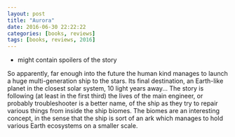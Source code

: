 ```yaml
---
layout: post
title: "Aurora"
date: 2016-06-30 22:22:22
categories: [books, reviews]
tags: [books, reviews, 2016]
---
```


- might contain spoilers of the story

So apparently, far enough into the future the human kind manages to launch a huge multi-generation ship to the stars.
Its final destination, an Earth-like planet in the closest solar system, 10 light years away... The story is following (at least in the first third) the lives of the main engineer, or probably troubleshooter is a better name, of the ship as they try to repair various things from inside the ship biomes.
The biomes are an interesting concept, in the sense that the ship is sort of an ark which manages to hold various Earth ecosystems on a smaller scale.
